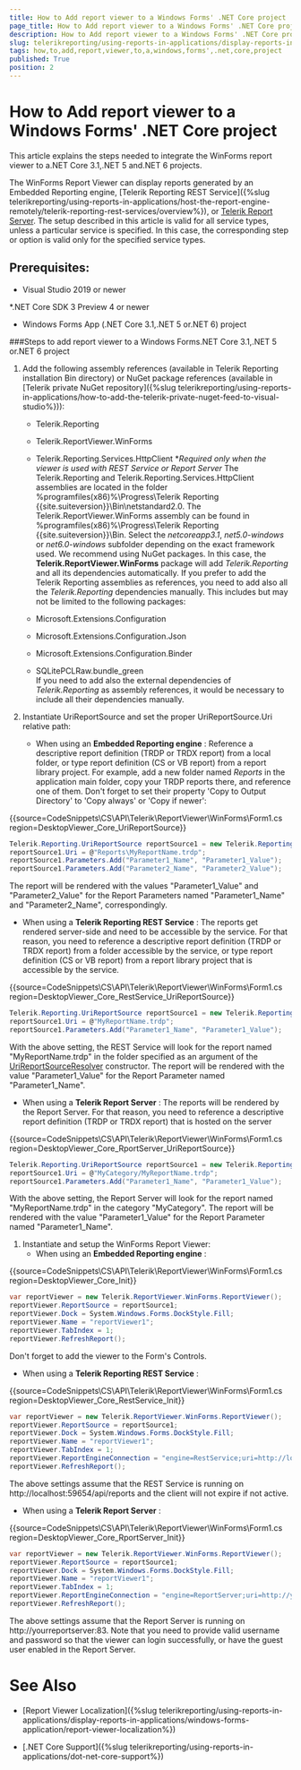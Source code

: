 ```yaml
---
title: How to Add report viewer to a Windows Forms' .NET Core project
page_title: How to Add report viewer to a Windows Forms' .NET Core project | for Telerik Reporting Documentation
description: How to Add report viewer to a Windows Forms' .NET Core project
slug: telerikreporting/using-reports-in-applications/display-reports-in-applications/windows-forms-application/how-to-add-report-viewer-to-a-windows-forms'-.net-core-project
tags: how,to,add,report,viewer,to,a,windows,forms',.net,core,project
published: True
position: 2
---
```


# How to Add report viewer to a Windows Forms' .NET Core project



This article explains the steps needed to integrate the WinForms report viewer to a.NET Core 3.1,.NET 5 and.NET 6 projects.       

The WinForms Report Viewer can display reports generated by an Embedded Reporting engine,         [Telerik Reporting REST Service]({%slug telerikreporting/using-reports-in-applications/host-the-report-engine-remotely/telerik-reporting-rest-services/overview%}), or          [Telerik Report Server](https://docs.telerik.com/report-server/introduction).         The setup described in this article is valid for all service types, unless a particular service is specified. In this case, the corresponding step or option         is valid only for the specified service types.       

## Prerequisites:

* Visual Studio 2019 or newer

*.NET Core SDK 3 Preview 4 or newer

* Windows Forms App (.NET Core 3.1,.NET 5 or.NET 6) project

###Steps to add report viewer to a Windows Forms.NET Core 3.1,.NET 5 or.NET 6 project

1. Add the following assembly references (available in Telerik Reporting installation Bin directory)                   or NuGet package references (available in [Telerik private NuGet repository]({%slug telerikreporting/using-reports-in-applications/how-to-add-the-telerik-private-nuget-feed-to-visual-studio%})):                 
   + Telerik.Reporting

   + Telerik.ReportViewer.WinForms

   + Telerik.Reporting.Services.HttpClient                       **Required only when the viewer is used with REST Service or Report Server* 
    The Telerik.Reporting and Telerik.Reporting.Services.HttpClient assemblies are located in the folder                   %programfiles(x86)%\Progress\Telerik Reporting {{site.suiteversion}}\Bin\netstandard2.0.                     The Telerik.ReportViewer.WinForms assembly can be found in                   %programfiles(x86)%\Progress\Telerik Reporting {{site.suiteversion}}\Bin. Select the *netcoreapp3.1*,                   *net5.0-windows*  or *net6.0-windows*  subfolder depending on the exact framework used.                     We recommend using NuGet packages. In this case, the __Telerik.ReportViewer.WinForms__ package will add                    *Telerik.Reporting*  and all its dependencies automatically.                      If you prefer to add the Telerik Reporting assemblies as references, you need to add also all the *Telerik.Reporting*  dependencies manually.                    This includes but may not be limited to the following packages:                 
   + Microsoft.Extensions.Configuration                     

   + Microsoft.Extensions.Configuration.Json                     

   + Microsoft.Extensions.Configuration.Binder                     

   + SQLitePCLRaw.bundle_green                     
    If you need to add also the external dependencies of *Telerik.Reporting*  as assembly references, it would be necessary to include                   all their dependencies manually.                 

1. Instantiate UriReportSource and set the proper UriReportSource.Uri relative path:                 
   + When using an __Embedded Reporting engine__ :                     Reference a descriptive report definition (TRDP or TRDX report) from a local folder, or type report definition (CS or VB report) from a report library project.                       For example, add a new folder named *Reports*  in the application main folder, copy your TRDP reports there, and reference one of them.                       Don't forget to set their property 'Copy to Output Directory' to 'Copy always' or 'Copy if newer':                     

{{source=CodeSnippets\CS\API\Telerik\ReportViewer\WinForms\Form1.cs region=DesktopViewer_Core_UriReportSource}}
  ````C#
Telerik.Reporting.UriReportSource reportSource1 = new Telerik.Reporting.UriReportSource();
reportSource1.Uri = @"Reports\MyReportName.trdp";
reportSource1.Parameters.Add("Parameter1_Name", "Parameter1_Value");
reportSource1.Parameters.Add("Parameter2_Name", "Parameter2_Value");
````

The report will be rendered with the values "Parameter1_Value" and "Parameter2_Value" for the Report Parameters named                        "Parameter1_Name" and "Parameter2_Name", correspondingly.                     

   + When using a __Telerik Reporting REST Service__ :                     The reports get rendered server-side and need to be accessible by the service. For that reason, you need to                       reference a descriptive report definition (TRDP or TRDX report) from a folder accessible by the service, or type report definition (CS or VB report)                       from a report library project that is accessible by the service.                     

{{source=CodeSnippets\CS\API\Telerik\ReportViewer\WinForms\Form1.cs region=DesktopViewer_Core_RestService_UriReportSource}}
  ````C#
Telerik.Reporting.UriReportSource reportSource1 = new Telerik.Reporting.UriReportSource();
reportSource1.Uri = @"MyReportName.trdp";
reportSource1.Parameters.Add("Parameter1_Name", "Parameter1_Value");
````

With the above setting, the REST Service will look for the report named "MyReportName.trdp" in the folder specified as an argument of the                        [UriReportSourceResolver](/reporting/api/Telerik.Reporting.Services#Telerik_Reporting_Services_UriReportSourceResolver_System_String_)  constructor.                       The report will be rendered with the value "Parameter1_Value" for the Report Parameter named "Parameter1_Name".                     

   + When using a __Telerik Report Server__ :                     The reports will be rendered by the Report Server. For that reason, you need to reference a descriptive report definition (TRDP or TRDX report)                       that is hosted on the server                     

{{source=CodeSnippets\CS\API\Telerik\ReportViewer\WinForms\Form1.cs region=DesktopViewer_Core_RportServer_UriReportSource}}
  ````C#
Telerik.Reporting.UriReportSource reportSource1 = new Telerik.Reporting.UriReportSource();
reportSource1.Uri = @"MyCategory/MyReportName.trdp";
reportSource1.Parameters.Add("Parameter1_Name", "Parameter1_Value");
````

With the above setting, the Report Server will look for the report named "MyReportName.trdp" in the category "MyCategory".                       The report will be rendered with the value "Parameter1_Value" for the Report Parameter named "Parameter1_Name".                     

1. Instantiate and setup the WinForms Report Viewer:                 
   + When using an __Embedded Reporting engine__ :                     

{{source=CodeSnippets\CS\API\Telerik\ReportViewer\WinForms\Form1.cs region=DesktopViewer_Core_Init}}
  ````C#
var reportViewer = new Telerik.ReportViewer.WinForms.ReportViewer();
reportViewer.ReportSource = reportSource1;
reportViewer.Dock = System.Windows.Forms.DockStyle.Fill;
reportViewer.Name = "reportViewer1";
reportViewer.TabIndex = 1;
reportViewer.RefreshReport();
````

Don't forget to add the viewer to the Form's Controls.                     

   + When using a __Telerik Reporting REST Service__ :                     

{{source=CodeSnippets\CS\API\Telerik\ReportViewer\WinForms\Form1.cs region=DesktopViewer_Core_RestService_Init}}
  ````C#
var reportViewer = new Telerik.ReportViewer.WinForms.ReportViewer();
reportViewer.ReportSource = reportSource1;
reportViewer.Dock = System.Windows.Forms.DockStyle.Fill;
reportViewer.Name = "reportViewer1";
reportViewer.TabIndex = 1;
reportViewer.ReportEngineConnection = "engine=RestService;uri=http://localhost:59654/api/reports;timeout=100;keepClientAlive=True";
reportViewer.RefreshReport();
````

The above settings assume that the REST Service is running on http://localhost:59654/api/reports and the client will not expire if not active.                     

   + When using a __Telerik Report Server__ :                     

{{source=CodeSnippets\CS\API\Telerik\ReportViewer\WinForms\Form1.cs region=DesktopViewer_Core_RportServer_Init}}
  ````C#
var reportViewer = new Telerik.ReportViewer.WinForms.ReportViewer();
reportViewer.ReportSource = reportSource1;
reportViewer.Dock = System.Windows.Forms.DockStyle.Fill;
reportViewer.Name = "reportViewer1";
reportViewer.TabIndex = 1;
reportViewer.ReportEngineConnection = "engine=ReportServer;uri=http://yourreportserver:83/;username=yourusername;password=yourpassword";
reportViewer.RefreshReport();
````

The above settings assume that the Report Server is running on http://yourreportserver:83.                       Note that you need to provide valid username and password so that the viewer can login successfully, or have the guest user enabled in the Report Server.                     

# See Also

 

* [Report Viewer Localization]({%slug telerikreporting/using-reports-in-applications/display-reports-in-applications/windows-forms-application/report-viewer-localization%})

 

* [.NET Core Support]({%slug telerikreporting/using-reports-in-applications/dot-net-core-support%})

